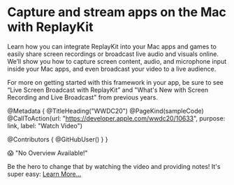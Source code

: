 # Capture and stream apps on the Mac with ReplayKit

Learn how you can integrate ReplayKit into your Mac apps and games to easily share screen recordings or broadcast live audio and visuals online. We’ll show you how to capture screen content, audio, and microphone input inside your Mac apps, and even broadcast your video to a live audience.

For more on getting started with this framework in your app, be sure to see “Live Screen Broadcast with ReplayKit” and "What's New with Screen Recording and Live Broadcast" from previous years.

@Metadata {
   @TitleHeading("WWDC20")
   @PageKind(sampleCode)
   @CallToAction(url: "https://developer.apple.com/wwdc20/10633", purpose: link, label: "Watch Video")

   @Contributors {
      @GitHubUser(<replace this with your GitHub handle>)
   }
}

😱 "No Overview Available!"

Be the hero to change that by watching the video and providing notes! It's super easy:
 [Learn More…](https://wwdcnotes.github.io/WWDCNotes/documentation/wwdcnotes/contributing)
